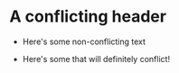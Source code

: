 # A conflicting header

* Here's some non-conflicting text

* Here's some that will definitely conflict!
